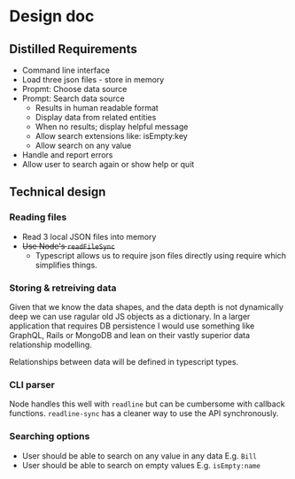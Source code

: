 # Design doc

## Distilled Requirements

- Command line interface
- Load three json files - store in memory
- Propmt: Choose data source
- Prompt: Search data source
  - Results in human readable format
  - Display data from related entities
  - When no results; display helpful message
  - Allow search extensions like: isEmpty:key
  - Allow search on any value
- Handle and report errors
- Allow user to search again or show help or quit

## Technical design

### Reading files

- Read 3 local JSON files into memory
- ~~Use Node's `readFileSync`~~
  - Typescript allows us to require json files directly using require which simplifies things.

### Storing & retreiving data

Given that we know the data shapes, and the data depth is not dynamically deep we can use ragular old JS objects as a dictionary.
In a larger application that requires DB persistence I would use something like GraphQL, Rails or MongoDB and lean on their vastly superior data relationship modelling.

Relationships between data will be defined in typescript types.

### CLI parser

Node handles this well with `readline` but can be cumbersome with callback functions. `readline-sync` has a cleaner way to use the API synchronously.

### Searching options

- User should be able to search on any value in any data E.g. `Bill`
- User should be able to search on empty values E.g. `isEmpty:name`

